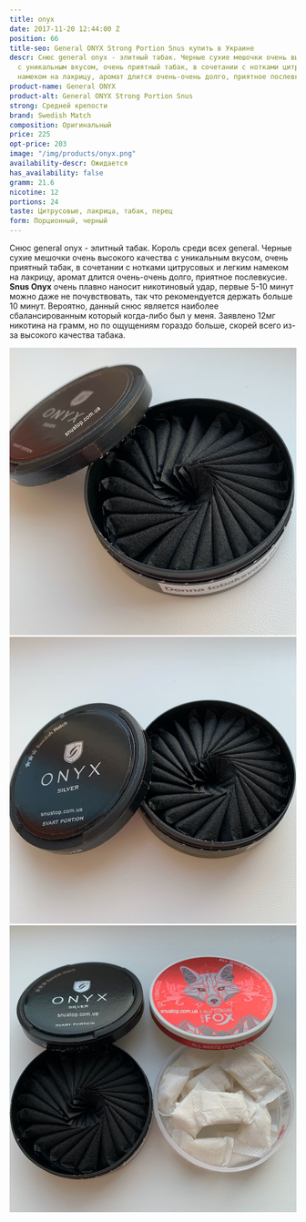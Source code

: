 ```yaml
---
title: onyx
date: 2017-11-20 12:44:00 Z
position: 66
title-seo: General ONYX Strong Portion Snus купить в Украине
descr: Снюс general onyx - элитный табак. Черные сухие мешочки очень высокого качества
  с уникальным вкусом, очень приятный табак, в сочетании с нотками цитрусовых и легким
  намеком на лакрицу, аромат длится очень-очень долго, приятное послевкусие.
product-name: General ONYX
product-alt: General ONYX Strong Portion Snus
strong: Средней крепости
brand: Swedish Match
composition: Оригинальный
price: 225
opt-price: 203
image: "/img/products/onyx.png"
availability-descr: Ожидается
has_availability: false
gramm: 21.6
nicotine: 12
portions: 24
taste: Цитрусовые, лакрица, табак, перец
form: Порционный, черный
---
```


Снюс general onyx - элитный табак. Король среди всех general.
Черные сухие мешочки очень высокого качества с уникальным вкусом, очень приятный табак, в сочетании с нотками цитрусовых и легким намеком на лакрицу, аромат длится очень-очень долго, приятное послевкусие.
**Snus Onyx** очень плавно наносит никотиновый удар, первые 5-10 минут можно даже не почувствовать, так что рекомендуется держать больше 10 минут.
Вероятно, данный снюс является наиболее сбалансированным который когда-либо был у меня.
Заявлено 12мг никотина на грамм, но по ощущениям гораздо больше, скорей всего из-за высокого качества табака.
<div class="popup-gallery d-flex mb-2">
	<a class="mr-2" href="/img/products/onyx/snus-onyx-open.jpg" title="Снюс general onyx - элитный табак"><img class="img-fluid" src="/img/products/onyx/snus-onyx-open.jpg" alt="General onyx snus open"></a>
	<a class="mr-2" href="/img/products/onyx/onyx-snus-open.jpg" title="Оникс 24 порции"><img class="img-fluid" src="/img/products/onyx/onyx-snus-open.jpg" alt="Снюс оникс черные пакетики"></a>
	<a href="/img/products/onyx/onyx-fox-open.jpg" title="Черные и белые пакеты <a href='/white-fox-full-charge'>fox all white charge</a>"><img class="img-fluid" src="/img/products/onyx/onyx-fox-open.jpg" alt="Снюс черные и белые пакетики fox"></a>
</div>